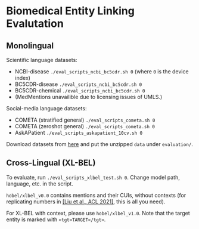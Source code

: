 # Biomedical Entity Linking Evalutation

## Monolingual

Scientific language datasets:
- NCBI-disease `./eval_scripts_ncbi_bc5cdr.sh 0` (where `0` is the device index)
- BC5CDR-disease `./eval_scripts_ncbi_bc5cdr.sh 0`
- BC5CDR-chemical `./eval_scripts_ncbi_bc5cdr.sh 0`
- (MedMentions unavailible due to licensing issues of UMLS.)

Social-media language datasets:
- COMETA (stratified general) `./eval_scripts_cometa.sh 0`
- COMETA (zeroshot general) `./eval_scripts_cometa.sh 0`
- AskAPatient `./eval_scripts_askapatient_10cv.sh 0`

Download datasets from [here](https://www.dropbox.com/s/s33fxxg23ev59ic/mel-test-data.tar.gz?dl=0) and put the unzipped `data` under `evaluation/`.

## Cross-Lingual (XL-BEL)

To evaluate, run `./eval_scripts_xlbel_test.sh 0`. Change model path, language, etc. in the script.

`hobel/xlbel_v0.0` contains mentions and their CUIs, without contexts (for replicating numbers in [\[Liu et al., ACL 2021\]](http://fangyuliu.me/media/pdfs/xlbel_acl2021_preprint.pdf), this is all you need). 


For XL-BEL with context, please use `hobel/xlbel_v1.0`. Note that the target entity is marked with `<tgt>TARGET</tgt>`. 
